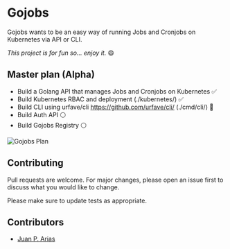 # Gojobs

Gojobs wants to be an easy way of running Jobs and Cronjobs on Kubernetes via API or CLI.

_This project is for fun so... enjoy it._ :smile:

## Master plan (Alpha)

* Build a Golang API that manages Jobs and Cronjobs on Kubernetes :white_check_mark:
* Build Kubernetes RBAC and deployment (./kubernetes/) :white_check_mark:
* Build CLI using urfave/cli https://github.com/urfave/cli/ (./cmd/cli/) :large_orange_diamond:
* Build Auth API :white_circle:
* Build Gojobs Registry :white_circle:

![Gojobs Plan](https://storage.googleapis.com/gojobs-public/gojobs_plan.png)

## Contributing
Pull requests are welcome. For major changes, please open an issue first to discuss what you would like to change.

Please make sure to update tests as appropriate.

## Contributors
* [Juan P. Arias](https://github.com/kurkop)
